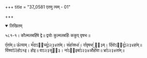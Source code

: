 +++
title = "37_0581 एतमु त्यम् - 01"

+++
<details open><summary>लिखितम्</summary>

५८१-१। कौल्मलबर्हिषे द्वे॥ द्वयोः कुल्मलबर्हिः ककुप् वृषभः॥

ए꣤ता꣥म्॥ ऊ꣡त्याम्। म꣪दाऽ२᳐च्यू꣣ऽ२३४ता꣥म्। स꣢हा꣡स्रधा꣢। रां꣡वृषभा꣢ ऽ᳐३म्। दि꣡वोऽ२᳐दू꣣ऽ२३४हा꣥म्॥ वि꣡श्वाऽ᳒२᳒होऽ१इ। होइ॥ वाऽ२३सू꣢ऽ᳐३। ना꣡ऽ२᳐इबा꣣ऽ२३४औ꣥꣯हो꣯वा॥ भ्रा꣣ऽ२३४ता꣥म्॥
</details>